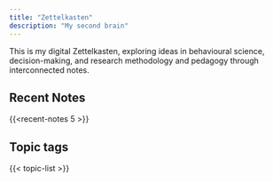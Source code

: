 ```yaml
---
title: "Zettelkasten"
description: "My second brain"
---
```


This is my digital Zettelkasten, exploring ideas in behavioural science, decision-making, and research methodology and pedagogy through interconnected notes.

## Recent Notes
{{<recent-notes 5 >}}

## Topic tags
{{< topic-list >}}
